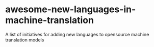# awesome-new-languages-in-machine-translation
A list of initiatives for adding new languages to opensource machine translation models
